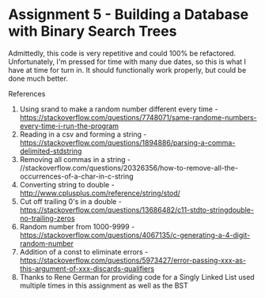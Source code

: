 # Assignment 5 - Building a Database with Binary Search Trees

Admittedly, this code is very repetitive and could 100% be refactored. Unfortunately, I'm pressed for time with many due dates, so this is what I have at time for turn in. It should functionally work properly, but could be done much better.

References

1. Using srand to make a random number different every time - https://stackoverflow.com/questions/7748071/same-randome-numbers-every-time-i-run-the-program
2. Reading in a csv and forming a string - https://stackoverflow.com/questions/1894886/parsing-a-comma-delimited-stdstring
3. Removing all commas in a string - //stackoverflow.com/questions/20326356/how-to-remove-all-the-occurrences-of-a-char-in-c-string
4. Converting string to double - http://www.cplusplus.com/reference/string/stod/
5. Cut off trailing 0's in a double - https://stackoverflow.com/questions/13686482/c11-stdto-stringdouble-no-trailing-zeros
6. Random number from 1000-9999 - https://stackoverflow.com/questions/4067135/c-generating-a-4-digit-random-number
7. Addition of a const to eliminate errors - https://stackoverflow.com/questions/5973427/error-passing-xxx-as-this-argument-of-xxx-discards-qualifiers
8. Thanks to Rene German for providing code for a Singly Linked List used multiple times in this assignment as well as the BST
